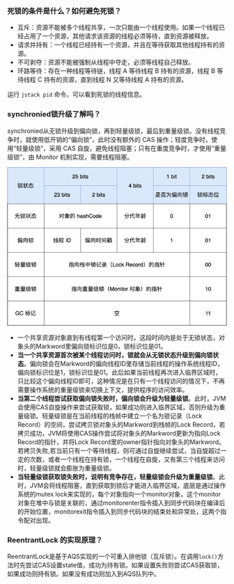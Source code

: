 ### 死锁的条件是什么？如何避免死锁？
- 互斥：资源不能被多个线程共享，一次只能由一个线程使用。如果一个线程已经占用了一个资源，其他请求该资源的线程必须等待，直到资源被释放。
- 请求并持有：一个线程已经持有一个资源，并且在等待获取其他线程持有的资源。
- 不可剥夺：资源不能被强制从线程中夺走，必须等线程自己释放。
- 环路等待：存在一种线程等待链，线程 A 等待线程 B 持有的资源，线程 B 等待线程 C 持有的资源，直到线程 N 又等待线程 A 持有的资源。

运行 `jstack pid` 命令，可以看到死锁的线程信息。

### synchronied锁升级了解吗？
synchronied从无锁升级到偏向锁，再到轻量级锁，最后到重量级锁。没有线程竞争时，就使用低开销的“偏向锁”，此时没有额外的 CAS 操作；轻度竞争时，使用“轻量级锁”，采用 CAS 自旋，避免线程阻塞；只有在重度竞争时，才使用“重量级锁”，由 Monitor 机制实现，需要线程阻塞。

![alt text](./images/Mark%20Word.png)

- 一个共享资源对象直到有线程第一个访问时，这段时间内是处于无锁状态，对象头的Markword里偏向锁标识位是0，锁标识位是01。
- **当一个共享资源首次被某个线程访问时，锁就会从无锁状态升级到偏向锁状态**。偏向锁会在Markword的偏向线程ID里存储当前线程的操作系统线程ID，偏向锁标识位是1，锁标识位是01。此后如果当前线程再次进入临界区域时，只比较这个偏向线程ID即可，这种情况是在只有一个线程访问的情况下，不再需要操作系统的重量级锁来切换上下文，提供程序的访问效率。
- **当第二个线程尝试获取偏向锁失败时，偏向锁会升级为轻量级锁**。此时，JVM会使用CAS自旋操作来尝试获取锁，如果成功则进入临界区域，否则升级为重量级锁。轻量级锁是在当前线程的栈帧中建立一个名为锁记录（Lock Record）的空间，尝试拷贝锁对象头的Markword到栈帧的Lock Record，若拷贝成功，JVM将使用CAS操作尝试将对象头的Markword更新为指向Lock Record的指针，并将Lock Record里的owner指针指向对象头的Markword。若拷贝失败,若当前只有一个等待线程，则可通过自旋继续尝试，当自旋超过一定的次数，或者一个线程在持有锁，一个线程在自旋，又有第三个线程来访问时，轻量级锁就会膨胀为重量级锁。
- **当轻量级锁获取锁失败时，说明有竞争存在，轻量级锁会升级为重量级锁**。此时，JVM会将线程阻塞，直到获取到锁后才能进入临界区域，底层是通过操作系统的mutex lock来实现的，每个对象指向一个monitor对象，这个monitor对象在堆中与锁是关联的，通过monitorenter指令插入到同步代码块在编译后的开始位置，monitorexit指令插入到同步代码块的结束处和异常处，这两个指令配对出现。

### ReentrantLock 的实现原理？
ReentrantLock是基于AQS实现的一个可重入排他锁（互斥锁）。在调用`lock()`方法时先尝试CAS设置state值，成功为持有锁。如果设置失败则尝试CAS获取锁，如果成功则持有锁。如果没有成功则加入到AQS队列中。